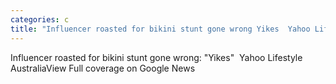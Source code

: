 ```yaml
---
categories: c
title: "Influencer roasted for bikini stunt gone wrong Yikes  Yahoo Lifestyle Australia"
---
```

Influencer roasted for bikini stunt gone wrong: "Yikes"&nbsp;&nbsp;Yahoo Lifestyle AustraliaView Full coverage on Google News